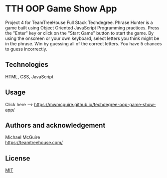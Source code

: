 # TTH OOP Game Show App

Project 4 for TeamTreeHouse Full Stack Techdegree. Phrase Hunter is a game built using Object Oriented JavaScript Programming practices. Press the "Enter" key or click on the "Start Game" button to start the game. By using the onscreen or your own keyboard, select letters you think might be in the phrase. Win by guessing all of the correct letters. You have 5 chances to guess incorrectly.

## Technologies

HTML, CSS, JavaScript

## Usage

Click here --> https://mwmcguire.github.io/techdegree-oop-game-show-app/

## Authors and acknowledgement

Michael McGuire\
https://teamtreehouse.com/

## License

[MIT](https://choosealicense.com/licenses/mit/)
